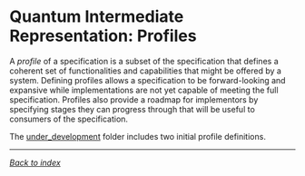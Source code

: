 # Quantum Intermediate Representation: Profiles

A *profile* of a specification is a subset of the specification that defines a
coherent set of functionalities and capabilities that might be offered by a
system. Defining profiles allows a specification to be forward-looking and
expansive while implementations are not yet capable of meeting the full
specification. Profiles also provide a roadmap for implementors by specifying
stages they can progress through that will be useful to consumers of the
specification.

The [under_development](../under_development/) folder includes two initial
profile definitions.

---
*[Back to index](README.md)*
